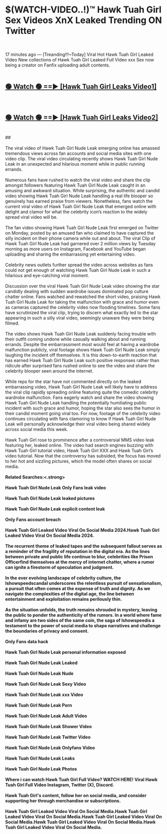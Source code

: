 # $(WATCH-VIDEO..!)™ Hawk Tuah Girl Sex Videos XnX Leaked Trending ON Twitter<br>
<br>

17 minutes ago — [Treanding!!!~Today] Viral Hot Hawk Tuah Girl Leaked Video New collections of Hawk Tuah Girl Leaked Full Video xxx Sex now being a creator on Fanfix uploading adult contents.
<br>
 <br>

##  <a href="https://best2vid.blogspot.com?title=Hawk_Tuah_Girl">🟢 Watch 🟢 ==► [Hawk Tuah Girl Leaks Video1]</a><br>
  <br>

##  <a href="https://best2vid.blogspot.com?title=Hawk_Tuah_Girl">🟢 Watch 🟢 ==► [Hawk Tuah Girl Leaks Video2]</a><br>
  <br>
  ##
  <br>
  <br>
The viral video of Hawk Tuah Girl Nude Leak emerging online has amassed tremendous views across fan accounts and social media sites with one video clip. The viral video circulating recently shows Hawk Tuah Girl Nude Leak in an unexpected and hilarious moment while in public running errands.
<br><br>
Numerous fans have rushed to watch the viral video and share the clip amongst followers featuring Hawk Tuah Girl Nude Leak caught in an amusing and awkward situation. While surprising, the authentic and candid video showing Hawk Tuah Girl Nude Leak handling a real life blooper so genuinely has earned praise from viewers. Nonetheless, fans watch the current viral video of Hawk Tuah Girl Nude Leak that emerged online with delight and clamor for what the celebrity icon’s reaction to the widely spread viral video will be.
<br><br>
The fan video showing Hawk Tuah Girl Nude Leak first emerged on Twitter on Monday, posted by an amused fan who claimed to have captured the silly incident on their phone camera while out and about. The viral Clip of Hawk Tuah Girl Nude Leak had garnered over 2 million views by Tuesday morning as more users on Instagram, Facebook and YouTube began uploading and sharing the embarrassing yet entertaining video.
<br><br>
Celebrity news outlets further spread the video across websites as fans could not get enough of watching Hawk Tuah Girl Nude Leak in such a hilarious and eye-catching viral moment.
<br><br>
Discussion over the viral Hawk Tuah Girl Nude Leak video showing the star candidly dealing with sudden wardrobe issues dominated pop culture chatter online. Fans watched and rewatched the short video, praising Hawk Tuah Girl Nude Leak for taking the malfunction with grace and humor even as cameras captured the celebrity video now flooding timelines. Some fans have scrutinized the viral clip, trying to discern what exactly led to the star appearing in such a silly viral video, seemingly unaware they were being filmed.
<br><br>
The video shows Hawk Tuah Girl Nude Leak suddenly facing trouble with their outfit coming undone while casually walking about and running errands. Despite the embarrassment most would feel at having a wardrobe malfunction publicly, viral footage shows Hawk Tuah Girl Nude Leak simply laughing the incident off themselves. It is this down-to-earth reaction that has earned Hawk Tuah Girl Nude Leak such positive responses rather than ridicule after surprised fans rushed online to see the video and share the celebrity blooper seen around the internet.
<br><br>
While reps for the star have not commented directly on the leaked embarrassing video, Hawk Tuah Girl Nude Leak will likely have to address the viral clip rapidly spreading online featuring quite the comedic celebrity wardrobe malfunction. Fans eagerly watch and share the video showing Hawk Tuah Girl Nude Leak handling the potentially humiliating public incident with such grace and humor, hoping the star also sees the humor in their candid moment going viral too. For now, footage of the celebrity video continues circulating with fans clamoring to know if Hawk Tuah Girl Nude Leak will personally acknowledge their viral video being shared widely across social media this week.
<br><br>
Hawk Tuah Girl rose to prominence after a controversial MMS video leak featuring her, leaked online. The video had search engines buzzing with Hawk Tuah Girl tutorial video, Hawk Tuah Girl XXX and Hawk Tuah Girl’s video tutorial. Now that the controversy has subsided, the focus has moved to her hot and sizzling pictures, which the model often shares on social media.
<br><br>
<strong>Related Searches:<.strong>
<br><br>
Hawk Tuah Girl Nude Leak Only Fans leak video
<br><br>
Hawk Tuah Girl Nude Leak leaked pictures
<br><br>
Hawk Tuah Girl Nude Leak explicit content leak
<br><br>
Only Fans account breach
<br><br>
Hawk Tuah Girl Leaked Video Viral On Social Media 2024.Hawk Tuah Girl Leaked Video Viral On Social Media 2024.
<br><br>
The recurrent theme of leaked tapes and the subsequent fallout serves as a reminder of the fragility of reputation in the digital era. As the lines between private and public life continue to blur, celebrities like Prison Officerfind themselves at the mercy of internet chatter, where a rumor can ignite a firestorm of speculation and judgment.
<br><br>
In the ever evolving landscape of celebrity culture, the Ishowspeedscandal underscores the relentless pursuit of sensationalism, a pursuit that often comes at the expense of truth and dignity. As we navigate the complexities of the digital age, the line between entertainment and exploitation remains perilously thin.
<br><br>
As the situation unfolds, the truth remains shrouded in mystery, leaving the public to ponder the authenticity of the rumors. In a world where fame and infamy are two sides of the same coin, the saga of Ishowspeedis a testament to the power of social media to shape narratives and challenge the boundaries of privacy and consent.
<br><br>
Only Fans data hack
<br><br>
Hawk Tuah Girl Nude Leak personal information exposed
<br><br>
Hawk Tuah Girl Nude Leak Leaked
<br><br>
Hawk Tuah Girl Nude Leak Nude
<br><br>
Hawk Tuah Girl Nude Leak Sexy Video
<br><br>
Hawk Tuah Girl Nude Leak xxx Video
<br><br>
Hawk Tuah Girl Nude Leak Porn
<br><br>
Hawk Tuah Girl Nude Leak Adult Video
<br><br>
Hawk Tuah Girl Nude Leak Shower Video
<br><br>
Hawk Tuah Girl Nude Leak Twitter Video
<br><br>
Hawk Tuah Girl Nude Leak Onlyfans Video
<br><br>
Hawk Tuah Girl Nude Leak Leaks
<br><br>
Hawk Tuah Girl Nude Leak Photos
<br><br>
Where i can watch Hawk Tuah Girl Full Video? WATCH HERE! Viral Hawk Tuah Girl Full Video Instagram, Twitter (X), Discord.
<br><br>
Hawk Tuah Girl's content, follow her on social media, and consider supporting her through merchandise or subscriptions.
<br><br>
Hawk Tuah Girl Leaked Video Viral On Social Media.Hawk Tuah Girl Leaked Video Viral On Social Media.Hawk Tuah Girl Leaked Video Viral On Social Media.Hawk Tuah Girl Leaked Video Viral On Social Media.Hawk Tuah Girl Leaked Video Viral On Social Media.